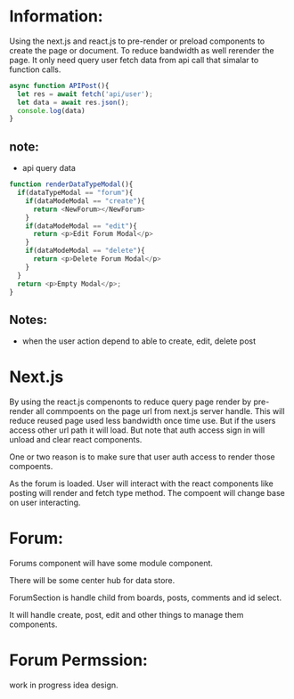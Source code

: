 


# Information:
  Using the next.js and react.js to pre-render or preload components to create the page or document. To reduce bandwidth as well rerender the page. It only need query user fetch data from api call that simalar to function calls.


```js
async function APIPost(){
  let res = await fetch('api/user');
  let data = await res.json();
  console.log(data)
}
```
## note:
- api query data

```js
function renderDataTypeModal(){
  if(dataTypeModal == "forum"){
    if(dataModeModal == "create"){
      return <NewForum></NewForum>
    }
    if(dataModeModal == "edit"){
      return <p>Edit Forum Modal</p>
    }
    if(dataModeModal == "delete"){
      return <p>Delete Forum Modal</p>
    }
  }
  return <p>Empty Modal</p>;
}
```
## Notes:
- when the user action depend to able to create, edit, delete post



# Next.js
  By using the react.js compenonts to reduce query page render by pre-render all commpoents on the page url from next.js server handle. This will reduce reused page used less bandwidth once time use. But if the users access other url path it will load. But note that auth access sign in will unload and clear react components.

  One or two reason is to make sure that user auth access to render those compoents.
  
  As the forum is loaded. User will interact with the react components like posting will render and fetch type method. The compoent will change base on user interacting.


# Forum:
  Forums component will have some module component.

  There will be some center hub for data store.

  ForumSection is handle child from boards, posts, comments and id select.

  It will handle create, post, edit and other things to manage them components.

# Forum Permssion:
  work in progress idea design.  




